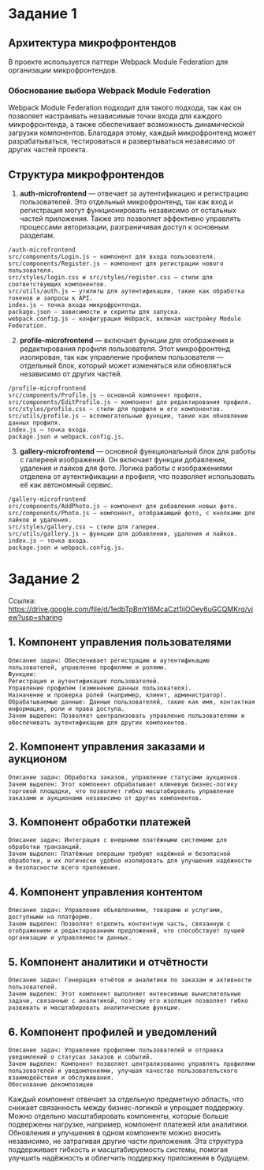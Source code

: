 # Задание 1

## Архитектура микрофронтендов
В проекте используется паттерн Webpack Module Federation для организации микрофронтендов.

### Обоснование выбора Webpack Module Federation
Webpack Module Federation подходит для такого подхода, так как он позволяет настраивать независимые точки входа для каждого микрофронтенда, а также обеспечивает возможность динамической загрузки компонентов. Благодаря этому, каждый микрофронтенд может разрабатываться, тестироваться и развертываться независимо от других частей проекта.

## Структура микрофронтендов
1. **auth-microfrontend** — отвечает за аутентификацию и регистрацию пользователей. Это отдельный микрофронтенд, так как вход и регистрация могут функционировать независимо от остальных частей приложения. Также это позволяет эффективно управлять процессами авторизации, разграничивая доступ к основным разделам.
```
/auth-microfrontend
src/components/Login.js — компонент для входа пользователя.
src/components/Register.js — компонент для регистрации нового пользователя.
src/styles/login.css и src/styles/register.css — стили для соответствующих компонентов.
src/utils/auth.js — утилиты для аутентификации, такие как обработка токенов и запросы к API.
index.js — точка входа микрофронтенда.
package.json — зависимости и скрипты для запуска.
webpack.config.js — конфигурация Webpack, включая настройку Module Federation.
```
2. **profile-microfrontend** — включает функции для отображения и редактирования профиля пользователя. Этот микрофронтенд изолирован, так как управление профилем пользователя — отдельный блок, который может изменяться или обновляться независимо от других частей.
```
/profile-microfrontend
src/components/Profile.js — основной компонент профиля.
src/components/EditProfile.js — компонент для редактирования профиля.
src/styles/profile.css — стили для профиля и его компонентов.
src/utils/profile.js — вспомогательные функции, такие как обновление данных профиля.
index.js — точка входа.
package.json и webpack.config.js.
```
3. **gallery-microfrontend** — основной функциональный блок для работы с галереей изображений. Он включает функции добавления, удаления и лайков для фото. Логика работы с изображениями отделена от аутентификации и профиля, что позволяет использовать её как автономный сервис.
```
/gallery-microfrontend
src/components/AddPhoto.js — компонент для добавления новых фото.
src/components/Photo.js — компонент, отображающий фото, с кнопками для лайков и удаления.
src/styles/gallery.css — стили для галереи.
src/utils/gallery.js — функции для добавления, удаления и лайков.
index.js — точка входа.
package.json и webpack.config.js.
```
# Задание 2
Ссылка: https://drive.google.com/file/d/1edbTpBmYl6McaCzt1ijOOey6uGCQMKrq/view?usp=sharing 

## 1. Компонент управления пользователями
```
Описание задач: Обеспечивает регистрацию и аутентификацию пользователей, управление профилями и ролями.
Функции:
Регистрация и аутентификация пользователей.
Управление профилем (изменение данных пользователя).
Назначение и проверка ролей (например, клиент, администратор).
Обрабатываемые данные: Данные пользователей, такие как имя, контактная информация, роли и права доступа.
Зачем выделен: Позволяет централизовать управление пользователями и обеспечивать аутентификацию для других компонентов.
```
## 2. Компонент управления заказами и аукционом
```
Описание задач: Обработка заказов, управление статусами аукционов.
Зачем выделен: Этот компонент обрабатывает ключевую бизнес-логику торговой площадки, что позволяет гибко масштабировать управление заказами и аукционами независимо от других компонентов.
```
## 3. Компонент обработки платежей
```
Описание задач: Интеграция с внешними платёжными системами для обработки транзакций.
Зачем выделен: Платёжные операции требуют надёжной и безопасной обработки, и их логически удобно изолировать для улучшения надёжности и безопасности всего приложения.
```
## 4. Компонент управления контентом
```
Описание задач: Управление объявлениями, товарами и услугами, доступными на платформе.
Зачем выделен: Позволяет отделить контентную часть, связанную с отображением и редактированием предложений, что способствует лучшей организации и управляемости данных.
```
## 5. Компонент аналитики и отчётности
```
Описание задач: Генерация отчётов и аналитики по заказам и активности пользователей.
Зачем выделен: Этот компонент выполняет интенсивные вычислительные задачи, связанные с аналитикой, поэтому его изоляция позволяет гибко развивать и масштабировать аналитические функции.
```
## 6. Компонент профилей и уведомлений
```
Описание задач: Управление профилями пользователей и отправка уведомлений о статусах заказов и событий.
Зачем выделен: Компонент позволяет централизованно управлять профилями пользователей и уведомлениями, улучшая качество пользовательского взаимодействия и обслуживания.
Обоснование декомпозиции
```
Каждый компонент отвечает за отдельную предметную область, что снижает связанность между бизнес-логикой и упрощает поддержку. Можно отдельно масштабировать компоненты, которые больше подвержены нагрузке, например, компонент платежей или аналитики. Обновления и улучшения в одном компоненте можно вносить независимо, не затрагивая другие части приложения. Эта структура поддерживает гибкость и масштабируемость системы, помогая улучшить надёжность и облегчить поддержку приложения в будущем.
